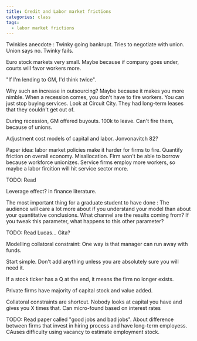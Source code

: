 ```yaml
---
title: Credit and Labor market frictions
categories: class
tags:
  - labor market frictions
---
```



Twinkies anecdote
: Twinky going bankrupt. Tries to negotiate with union. Union says no. Twinky fails.

Euro stock markets very small. Maybe because if company goes under, courts will favor workers more. 

"If I'm lending to GM, I'd think twice".

Why such an increase in outsourcing? Maybe because it makes you more nimble. When a recession comes, you don't have to fire workers. You can just stop buying services.
Look at Circuit City. They had long-term leases that they couldn't get out of.

During recession, GM offered buyouts. 100k to leave. Can't fire them, because of unions.

Adjustment cost models of capital and labor.
Jonvonavitch 82?

Paper idea: labor market policies make it harder for firms to fire. Quantify friction on overall economy. Misallocation. Firm won't be able to borrow because workforce unionizes. Service firms employ more workers, so maybe a labor fircition will hit service sector more.

TODO: Read 


Leverage effect? in finance literature.


The most important thing for a graduate student to have done
: The audience will care a lot more about if you understand your model than about your quantitative conclusions. What channel are the results coming from? If you tweak this parameter, what happens to this other parameter?


TODO: Read Lucas... Gita?

Modelling collatoral constraint: One way is that manager can run away with funds.

Start simple. Don't add anything unless you are absolutely sure you will need it.



If a stock ticker has a Q at the end, it means the firm no longer exists.

Private firms have majority of capital stock and value added.

Collatoral constraints are shortcut. Nobody looks at capital you have and gives you X times that. Can micro-found based on interest rates



TODO: Read paper called "good jobs and bad jobs".
About difference between firms that invest in hiring process and have long-term employess.
CAuses difficulty using vacancy to estimate employment stock.


